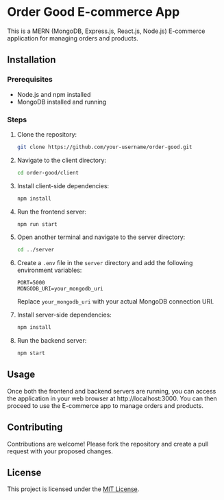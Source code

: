 # Order Good E-commerce App

This is a MERN (MongoDB, Express.js, React.js, Node.js) E-commerce application for managing orders and products.

## Installation

### Prerequisites
- Node.js and npm installed
- MongoDB installed and running

### Steps
1. Clone the repository:
    ```bash
    git clone https://github.com/your-username/order-good.git
    ```

2. Navigate to the client directory:
    ```bash
    cd order-good/client
    ```

3. Install client-side dependencies:
    ```bash
    npm install
    ```

4. Run the frontend server:
    ```bash
    npm run start
    ```

5. Open another terminal and navigate to the server directory:
    ```bash
    cd ../server
    ```

6. Create a `.env` file in the `server` directory and add the following environment variables:
    ```
    PORT=5000
    MONGODB_URI=your_mongodb_uri
    ```

   Replace `your_mongodb_uri` with your actual MongoDB connection URI.

7. Install server-side dependencies:
    ```bash
    npm install
    ```

8. Run the backend server:
    ```bash
    npm start
    ```

## Usage

Once both the frontend and backend servers are running, you can access the application in your web browser at http://localhost:3000. You can then proceed to use the E-commerce app to manage orders and products.

## Contributing

Contributions are welcome! Please fork the repository and create a pull request with your proposed changes.

## License

This project is licensed under the [MIT License](LICENSE).
